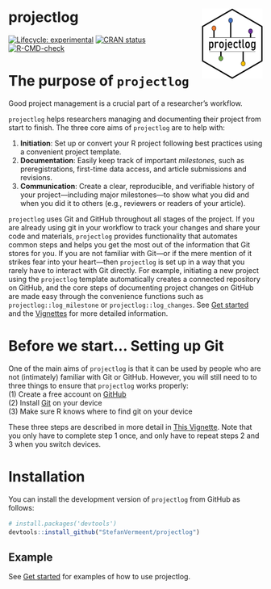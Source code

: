 
<!-- README.md is generated from README.Rmd. Please edit that file -->

# projectlog <a href="https://stefanvermeent.github.io/projectlog/"><img src="man/figures/logo.png" align="right" height="139" /></a>

<!-- badges: start -->

[![Lifecycle:
experimental](https://img.shields.io/badge/lifecycle-experimental-orange.svg)](https://lifecycle.r-lib.org/articles/stages.html#experimental)
[![CRAN
status](https://www.r-pkg.org/badges/version/projectlog)](https://CRAN.R-project.org/package=projectlog)  
[![R-CMD-check](https://github.com/stefanvermeent/projectlog/actions/workflows/R-CMD-check.yaml/badge.svg)](https://github.com/stefanvermeent/projectlog/actions/workflows/R-CMD-check.yaml)
<!-- badges: end -->

# The purpose of `projectlog`

Good project management is a crucial part of a researcher’s workflow.

`projectlog` helps researchers managing and documenting their project
from start to finish. The three core aims of `projectlog` are to help
with:

1.  **Initiation**: Set up or convert your R project following best
    practices using a convenient project template.
2.  **Documentation**: Easily keep track of important *milestones*, such
    as preregistrations, first-time data access, and article submissions
    and revisions.
3.  **Communication**: Create a clear, reproducible, and verifiable
    history of your project—including major milestones—to show what you
    did and when you did it to others (e.g., reviewers or readers of
    your article).

`projectlog` uses Git and GitHub throughout all stages of the project.
If you are already using git in your workflow to track your changes and
share your code and materials, `projectlog` provides functionality that
automates common steps and helps you get the most out of the information
that Git stores for you. If you are not familiar with Git—or if the mere
mention of it strikes fear into your heart—then `projectlog` is set up
in a way that you rarely have to interact with Git directly. For
example, initiating a new project using the `projectlog` template
automatically creates a connected repository on GitHub, and the core
steps of documenting project changes on GitHub are made easy through the
convenience functions such as `projectlog::log_milestone` or
`projectlog::log_changes`. See [Get
started](https://stefanvermeent.github.io/projectlog/articles/projectlog.html)
and the
[Vignettes](https://stefanvermeent.github.io/projectlog/articles/) for
more detailed information.

# Before we start… Setting up Git

One of the main aims of `projectlog` is that it can be used by people
who are not (intimately) familiar with Git or GitHub. However, you will
still need to to three things to ensure that `projectlog` works
properly:<br> (1) Create a free account on
[GitHub](https://github.com/join)<br> (2) Install
[Git](https://git-scm.com/downloads) on your device<br> (3) Make sure R
knows where to find git on your device<br>

These three steps are described in more detail in [This
Vignette](https://stefanvermeent.github.io/projectlog/articles/setting-up-git.html).
Note that you only have to complete step 1 once, and only have to repeat
steps 2 and 3 when you switch devices.

# Installation

You can install the development version of `projectlog` from GitHub as
follows:

``` r
# install.packages('devtools')
devtools::install_github("StefanVermeent/projectlog")
```

## Example

See [Get
started](https://stefanvermeent.github.io/projectlog/articles/projectlog.html)
for examples of how to use projectlog.
